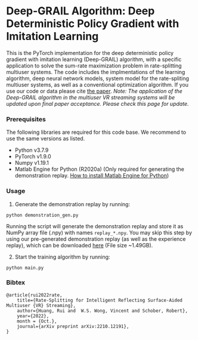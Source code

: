 # Deep-GRAIL Algorithm: Deep Deterministic Policy Gradient with Imitation Learning

This is the PyTorch implementation for the deep deterministic policy gradient with imitation learning (Deep-GRAIL) algorithm, with a specific application to solve the sum-rate maximization problem in rate-splitting multiuser systems. The code includes the implmentations of the learning algorithm, deep neural network models, system model for the rate-spliting multiuser systems, as well as a conventional optimization algorithm. If you use our code or data please cite [the paper](https://arxiv.org/abs/2210.12191). _Note: The application of the Deep-GRAIL algorithm in the multiuser VR streaming systems will be updated upon final paper acceptance. Please check this page for update._ 

### Prerequisites

The following libraries are required for this code base. We recommend to use the same versions as listed.
* Python v3.7.9
* PyTorch v1.9.0
* Numpy v1.19.1
* Matlab Engine for Python (R2020a) (Only required for generating the demonstration replay. [How to install Matlab Engine for Python](https://www.mathworks.com/help/matlab/matlab_external/install-the-matlab-engine-for-python.html))

### Usage
1. Generate the demonstration replay by running:
```
python demonstration_gen.py
```
Running the script will generate the demonstration replay and store it as NumPy array file (.npy) with names `replay_*.npy`. You may skip this step by using our pre-generated demonstration replay (as well as the experience replay), which can be downloaded [here](https://drive.google.com/file/d/1PCTX1Li6Gow6G3ij0vK2dCuPVHBV2FzZ/view?usp=share_link) (File size ~1.49GB).

2. Start the training algorithm by running:
```
python main.py
``` 

### Bibtex

```
@article{rui2022rate,
    title={Rate-Splitting for Intelligent Reflecting Surface-Aided Multiuser {VR} Streaming},
   	author={Huang, Rui and  W.S. Wong, Vincent and Schober, Robert},
    year={2022},
    month = {Oct.},
    journal={arXiv preprint arXiv:2210.12191},
}
```
